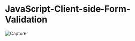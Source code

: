 # JavaScript-Client-side-Form-Validation
![Capture](https://user-images.githubusercontent.com/68221536/101010141-a7f47f00-357b-11eb-8a65-53090cd1beed.PNG)

